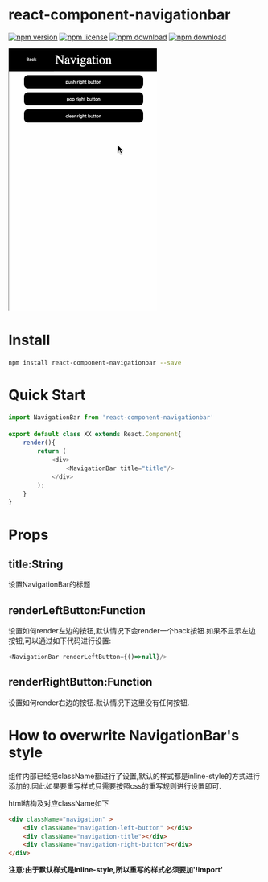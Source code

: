 # react-component-navigationbar
<!-- badge -->
[![npm version](https://img.shields.io/npm/v/react-component-navigationbar.svg)](https://www.npmjs.com/package/react-component-navigationbar)
[![npm license](https://img.shields.io/npm/l/react-component-navigationbar.svg)](https://www.npmjs.com/package/react-component-navigationbar)
[![npm download](https://img.shields.io/npm/dm/react-component-navigationbar.svg)](https://www.npmjs.com/package/react-component-navigationbar)
[![npm download](https://img.shields.io/npm/dt/react-component-navigationbar.svg)](https://www.npmjs.com/package/react-component-navigationbar)
<!-- endbadge -->

<img src='https://raw.githubusercontent.com/m860/react-component-navigationbar/master/src/react-component-navigationbar-screenshot.gif'>

# Install
```bash
npm install react-component-navigationbar --save
```

# Quick Start
```javascript
import NavigationBar from 'react-component-navigationbar'

export default class XX extends React.Component{
	render(){
		return (
			<div>
			    <NavigationBar title="title"/>
			</div>
		);
	}
}

```
# Props
## title:String
设置NavigationBar的标题
## renderLeftButton:Function
设置如何render左边的按钮,默认情况下会render一个back按钮.如果不显示左边按钮,可以通过如下代码进行设置:
```javascript
<NavigationBar renderLeftButton={()=>null}/>
```
## renderRightButton:Function
设置如何render右边的按钮.默认情况下这里没有任何按钮.

# How to overwrite NavigationBar's style
组件内部已经把className都进行了设置,默认的样式都是inline-style的方式进行添加的.因此如果要重写样式只需要按照css的重写规则进行设置即可.

html结构及对应className如下
```html
<div className="navigation" >
    <div className="navigation-left-button" ></div>
    <div className="navigation-title"></div>
    <div className="navigation-right-button"></div>
</div>
```

<strong>注意:由于默认样式是inline-style,所以重写的样式必须要加'!import'</strong>